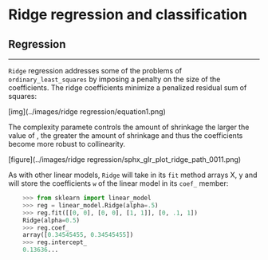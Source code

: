 # Ridge regression and classification


## Regression
----------

`Ridge` regression addresses some of the problems of
`ordinary_least_squares` by imposing a penalty on the size of the
coefficients. The ridge coefficients minimize a penalized residual sum
of squares:


[img](../images/ridge regression/equation1.png)

The complexity paramete controls the amount
of shrinkage the larger the value of , the greater the amount
of shrinkage and thus the coefficients become more robust to collinearity.

[figure](../images/ridge regression/sphx_glr_plot_ridge_path_0011.png)

As with other linear models, `Ridge` will take in its `fit` method
arrays X, y and will store the coefficients `w` of the linear model in
its `coef_` member:

```python
    >>> from sklearn import linear_model
    >>> reg = linear_model.Ridge(alpha=.5)
    >>> reg.fit([[0, 0], [0, 0], [1, 1]], [0, .1, 1])
    Ridge(alpha=0.5)
    >>> reg.coef_
    array([0.34545455, 0.34545455])
    >>> reg.intercept_
    0.13636...

```